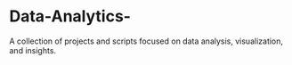# Data-Analytics-
A collection of projects and scripts focused on data analysis, visualization, and insights.
